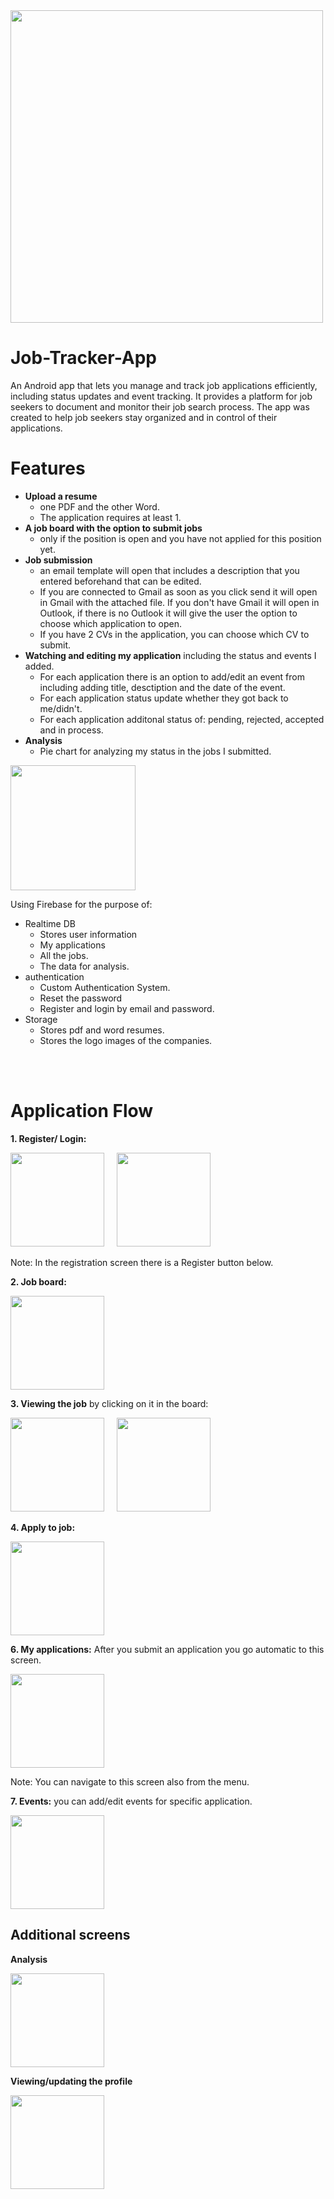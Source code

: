 <img src="https://github.com/user-attachments/assets/d755b9dd-e2b5-4566-90d9-c49247aea281" width="500"/>


# Job-Tracker-App
An Android app that lets you manage and track job applications efficiently, including status updates and event tracking. It provides a platform for job seekers to document and monitor their job search process. The app was created to help job seekers stay organized and in control of their applications.

#  Features
* **Upload a resume**
  - one PDF and the other Word.
  - The application requires at least 1.
* **A job board with the option to submit jobs**
  - only if the position is open and you have not applied for this position yet.
* **Job submission**
  - an email template will open that includes a description that you entered beforehand that can be edited.
  - If you are connected to Gmail as soon as you click send it will open in Gmail with the attached file. If you don't have Gmail it will open in Outlook, if there is no Outlook it will give the user the option to choose which application to open.
  - If you have 2 CVs in the application, you can choose which CV to submit.
* **Watching and editing my application** including the status and events I added.
  - For each application there is an option to add/edit an event from including adding title, desctiption and the date of the event.
  - For each application status update whether they got back to me/didn't.
  - For each application additonal status of: pending, rejected, accepted and in process.
* **Analysis**
  - Pie chart for analyzing my status in the jobs I submitted.

<img src="https://github.com/user-attachments/assets/092243ac-3a55-4364-9601-cd40852de533" width="200"/>

Using Firebase for the purpose of:
* Realtime DB
  - Stores user information
  - My applications
  - All the jobs.
  - The data for analysis.
* authentication
  - Custom Authentication System.
  - Reset the password
  - Register and login by email and password.
* Storage
  - Stores pdf and word resumes.
  - Stores the logo images of the companies.

<br></br>

# Application Flow
**1. Register/ Login:**
<p>
      <img src="https://github.com/user-attachments/assets/ab70ab55-acae-426f-90ab-712744dea9a7" width="150">
      &nbsp;&nbsp;&nbsp;
      <img src="https://github.com/user-attachments/assets/cd3750cb-1783-455b-9da0-1d14e7591e79" width="150" >
</p>
     Note: In the registration screen there is a Register button below.

**2. Job board:**
   
   <img src="https://github.com/user-attachments/assets/1c2aa422-1c82-4dda-89a9-7a0ef84272d1" width="150">
   
**3. Viewing the job** by clicking on it in the board:
   <p>
      <img src="https://github.com/user-attachments/assets/ba9250a9-4ca3-405c-8b5d-8cdb487652d4" width="150">
         &nbsp;&nbsp;&nbsp;
      <img src="https://github.com/user-attachments/assets/ecba84a1-9b92-4ff5-8872-bb1dd274fbc9" width="150" >
  </p>

**4. Apply to job:**
   
  <img src="https://github.com/user-attachments/assets/cd042a0f-dd9d-458b-ae9c-656840d82e91" width="150">
      
**6. My applications:** After you submit an application you go automatic to this screen.

   <img src="https://github.com/user-attachments/assets/18a7420e-7d6b-4254-b9a2-31fdc0cdeb99" width="150">
         
Note: You can navigate to this screen also from the menu.

**7. Events:** you can add/edit events for specific application.
   
  <img src="https://github.com/user-attachments/assets/98b0f760-d078-424c-8983-c34a902fb9d8" width="150">

## Additional screens

**Analysis**

  <img src="https://github.com/user-attachments/assets/686e7370-b774-42da-89e4-efc38e226214" width="150">
  
**Viewing/updating the profile**

  <img src="https://github.com/user-attachments/assets/a082bab6-a8f0-47c0-9e54-89f32ba50289" width="150">



